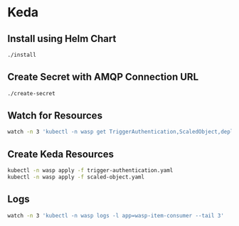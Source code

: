 # Keda

## Install using Helm Chart

```bash
./install
```

## Create Secret with AMQP Connection URL

```bash
./create-secret
```

## Watch for Resources

```bash
watch -n 3 'kubectl -n wasp get TriggerAuthentication,ScaledObject,deploy,pods -o wide'
```

## Create Keda Resources

```bash
kubectl -n wasp apply -f trigger-authentication.yaml
kubectl -n wasp apply -f scaled-object.yaml
```

## Logs

```bash
watch -n 3 'kubectl -n wasp logs -l app=wasp-item-consumer --tail 3'
```
